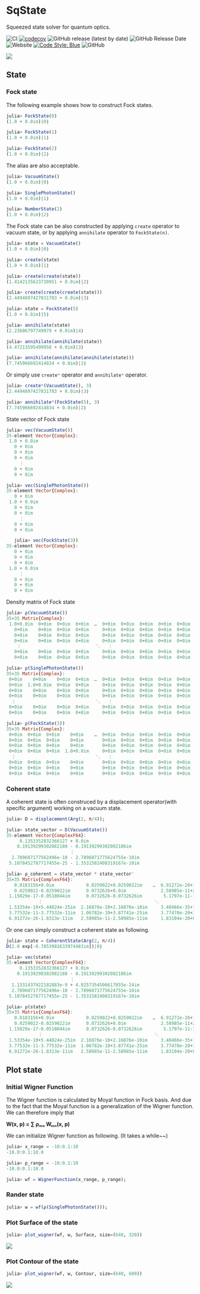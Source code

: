 # SqState

Squeezed state solver for quantum optics.

![CI](https://github.com/foldfelis/SqState.jl/workflows/CI/badge.svg)
[![codecov](https://codecov.io/gh/foldfelis/SqState.jl/branch/master/graph/badge.svg?token=LIVF96N05K)](https://codecov.io/gh/foldfelis/SqState.jl)
![GitHub release (latest by date)](https://img.shields.io/github/v/release/foldfelis/Sqstate.jl)
![GitHub Release Date](https://img.shields.io/github/release-date/foldfelis/SqState.jl)
![Website](https://img.shields.io/website?url=https%3A%2F%2Ffoldfelis.github.io%2FSqState.jl%2F)
[![Code Style: Blue](https://img.shields.io/badge/code%20style-blue-4495d1.svg)](https://github.com/invenia/BlueStyle)
![GitHub](https://img.shields.io/github/license/foldfelis/SqState.jl)

![](gallery/wigner_surface_banner.png)

## State

### Fock state

The following example shows how to construct Fock states.

```julia
julia> FockState(0)
(1.0 + 0.0im)|0⟩

julia> FockState(1)
(1.0 + 0.0im)|1⟩

julia> FockState(2)
(1.0 + 0.0im)|2⟩
```

The alias are also acceptable.

```julia
julia> VacuumState()
(1.0 + 0.0im)|0⟩

julia> SinglePhotonState()
(1.0 + 0.0im)|1⟩

julia> NumberState(2)
(1.0 + 0.0im)|2⟩
```

The Fock state can be also constructed by applying `create` operator to vacuum state, or by applying `annihilate` operator to `FockState(n)`.

```julia
julia> state = VacuumState()
(1.0 + 0.0im)|0⟩

julia> create(state)
(1.0 + 0.0im)|1⟩

julia> create(create(state))
(1.4142135623730951 + 0.0im)|2⟩

julia> create(create(create(state)))
(2.4494897427831783 + 0.0im)|3⟩
```

```julia
julia> state = FockState(5)
(1.0 + 0.0im)|5⟩

julia> annihilate(state)
(2.23606797749979 + 0.0im)|4⟩

julia> annihilate(annihilate(state))
(4.47213595499958 + 0.0im)|3⟩

julia> annihilate(annihilate(annihilate(state)))
(7.745966692414834 + 0.0im)|2⟩
```

Or simply use `createⁿ` operator and `annihilateⁿ` operator.

```julia
julia> createⁿ(VacuumState(), 3)
(2.4494897427831783 + 0.0im)|3⟩

julia> annihilateⁿ(FockState(5), 3)
(7.745966692414834 + 0.0im)|2⟩
```

State vector of Fock state

```julia
julia> vec(VacuumState())
35-element Vector{Complex}:
 1.0 + 0.0im
   0 + 0im
   0 + 0im
   0 + 0im
     ⋮
   0 + 0im
   0 + 0im

julia> vec(SinglePhotonState())
35-element Vector{Complex}:
   0 + 0im
 1.0 + 0.0im
   0 + 0im
   0 + 0im
     ⋮
   0 + 0im
   0 + 0im

   julia> vec(FockState(3))
35-element Vector{Complex}:
   0 + 0im
   0 + 0im
   0 + 0im
 1.0 + 0.0im
     ⋮
   0 + 0im
   0 + 0im
   0 + 0im
```

Density matrix of Fock state

```julia
julia> ρ(VacuumState())
35×35 Matrix{Complex}:
 1.0+0.0im  0+0im  0+0im  0+0im  …  0+0im  0+0im  0+0im  0+0im  0+0im
   0+0im    0+0im  0+0im  0+0im     0+0im  0+0im  0+0im  0+0im  0+0im
   0+0im    0+0im  0+0im  0+0im     0+0im  0+0im  0+0im  0+0im  0+0im
   0+0im    0+0im  0+0im  0+0im     0+0im  0+0im  0+0im  0+0im  0+0im
    ⋮                            ⋱   ⋮
   0+0im    0+0im  0+0im  0+0im     0+0im  0+0im  0+0im  0+0im  0+0im
   0+0im    0+0im  0+0im  0+0im     0+0im  0+0im  0+0im  0+0im  0+0im

julia> ρ(SinglePhotonState())
35×35 Matrix{Complex}:
 0+0im    0+0im    0+0im  0+0im  …  0+0im  0+0im  0+0im  0+0im  0+0im
 0+0im  1.0+0.0im  0+0im  0+0im     0+0im  0+0im  0+0im  0+0im  0+0im
 0+0im    0+0im    0+0im  0+0im     0+0im  0+0im  0+0im  0+0im  0+0im
 0+0im    0+0im    0+0im  0+0im     0+0im  0+0im  0+0im  0+0im  0+0im
  ⋮                              ⋱   ⋮
 0+0im    0+0im    0+0im  0+0im     0+0im  0+0im  0+0im  0+0im  0+0im
 0+0im    0+0im    0+0im  0+0im     0+0im  0+0im  0+0im  0+0im  0+0im

julia> ρ(FockState(3))
35×35 Matrix{Complex}:
 0+0im  0+0im  0+0im    0+0im    …  0+0im  0+0im  0+0im  0+0im  0+0im
 0+0im  0+0im  0+0im    0+0im       0+0im  0+0im  0+0im  0+0im  0+0im
 0+0im  0+0im  0+0im    0+0im       0+0im  0+0im  0+0im  0+0im  0+0im
 0+0im  0+0im  0+0im  1.0+0.0im     0+0im  0+0im  0+0im  0+0im  0+0im
  ⋮                              ⋱   ⋮
 0+0im  0+0im  0+0im    0+0im       0+0im  0+0im  0+0im  0+0im  0+0im
 0+0im  0+0im  0+0im    0+0im       0+0im  0+0im  0+0im  0+0im  0+0im
 0+0im  0+0im  0+0im    0+0im       0+0im  0+0im  0+0im  0+0im  0+0im
```

### Coherent state

A coherent state is often construced by a displacement operator(with specific argument) working on a vacuum state.

```julia
julia> D = displacement(Arg(2, π/4));

julia> state_vector = D(VacuumState())
35-element Vector{ComplexF64}:
     0.1353352832366127 + 0.0im
    0.19139299302082188 - 0.19139299302082186im
                        ⋮
  2.789607177562496e-10 - 2.7896071775624755e-10im
 5.1078452787717455e-25 - 1.3531582408319167e-10im

julia> ρ_coherent = state_vector * state_vector'
35×35 Matrix{ComplexF64}:
   0.0183156+0.0im            0.0259022+0.0259022im    …  6.91272e-26+1.8313e-11im
   0.0259022-0.0259022im      0.0732626+0.0im             2.58985e-11+2.58985e-11im
 1.15029e-17-0.0518044im      0.0732626-0.0732626im        5.1797e-11-1.8402e-25im
            ⋮                                          ⋱
 1.53354e-10+5.44824e-25im  2.16876e-10+2.16876e-10im     3.40466e-35+1.53332e-19im
 3.77532e-11-3.77532e-11im  1.06782e-10+3.87741e-25im     3.77478e-20+3.77478e-20im
 6.91272e-26-1.8313e-11im   2.58985e-11-2.58985e-11im     1.83104e-20+0.0im
```

Or one can simply construct a coherent state as following.

```julia
julia> state = CoherentState(Arg(2, π/4))
D(2.0 exp[-0.7853981633974483im])|0⟩

julia> vec(state)
35-element Vector{ComplexF64}:
     0.1353352832366127 + 0.0im
    0.19139299302082188 - 0.19139299302082186im
                        ⋮
  1.1331437922182883e-9 + 4.0257354506617855e-24im
  2.789607177562496e-10 - 2.7896071775624755e-10im
 5.1078452787717455e-25 - 1.3531582408319167e-10im

julia> ρ(state)
35×35 Matrix{ComplexF64}:
   0.0183156+0.0im            0.0259022+0.0259022im    …  6.91272e-26+1.8313e-11im
   0.0259022-0.0259022im      0.0732626+0.0im             2.58985e-11+2.58985e-11im
 1.15029e-17-0.0518044im      0.0732626-0.0732626im        5.1797e-11-1.8402e-25im
            ⋮                                          ⋱
 1.53354e-10+5.44824e-25im  2.16876e-10+2.16876e-10im     3.40466e-35+1.53332e-19im
 3.77532e-11-3.77532e-11im  1.06782e-10+3.87741e-25im     3.77478e-20+3.77478e-20im
 6.91272e-26-1.8313e-11im   2.58985e-11-2.58985e-11im     1.83104e-20+0.0im
```

## Plot state

### Initial Wigner Function

The Wigner function is calculated by Moyal function in Fock basis. And due to the fact that the Moyal function is a generalization of the Wigner function. We can therefore imply that

**W(x, p) = ∑ ρₘₙ Wₘₙ(x, p)**

We can initialize Wigner function as following. (It takes a while~~)

```julia
julia> x_range = -10:0.1:10
-10.0:0.1:10.0

julia> p_range = -10:0.1:10
-10.0:0.1:10.0

julia> wf = WignerFunction(x_range, p_range);
```

### Rander state

```julia
julia> w = wf(ρ(SinglePhotonState()));
```

### Plot **Surface** of the state

```julia
julia> plot_wigner(wf, w, Surface, size=(640, 320))
```

![](gallery/wigner_surface_1.png)

### Plot **Contour** of the state

```julia
julia> plot_wigner(wf, w, Contour, size=(640, 600))
```

![](gallery/wigner_contour_1.png)
